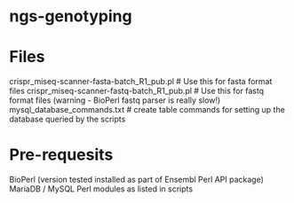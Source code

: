 # ngs-genotyping
# Files
crispr_miseq-scanner-fasta-batch_R1_pub.pl  #  Use this for fasta format files
crispr_miseq-scanner-fastq-batch_R1_pub.pl  #  Use this for fastq format files (warning - BioPerl fastq parser is really slow!)
mysql_database_commands.txt # create table commands for setting up the database queried by the scripts

# Pre-requesits
BioPerl (version tested installed as part of Ensembl Perl API package)
MariaDB / MySQL
Perl modules as listed in scripts
